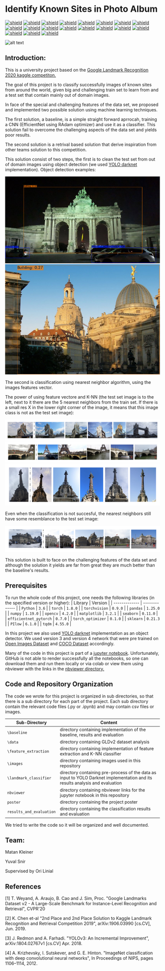 # Identify Known Sites in Photo Album
 
[![shield](https://img.shields.io/badge/machine-learning-purple)](https://memegenerator.net/instance/55888623/x-x-everywhere-machine-learning-machine-learning-everywhere)
[![shield](https://img.shields.io/badge/python-3.6-blue)](https://www.python.org/)
[![shield](https://img.shields.io/badge/torch-1.8.0-green)](https://pytorch.org/)
[![shield](https://img.shields.io/badge/torchvision-0.9.0-green)](http://pytorch.org/vision/stable/index.html)
[![shield](https://img.shields.io/badge/pandas-0.25.0-green)](https://pandas.pydata.org/)
[![shield](https://img.shields.io/badge/numpy-1.19.5-green)](https://numpy.org/)
[![shield](https://img.shields.io/badge/opencv-0.25.0-green)](https://opencv.org/)
[![shield](https://img.shields.io/badge/matplotlib-1.19.5-green)](https://matplotlib.org/)
[![shield](https://img.shields.io/badge/seaborn-0.11.0-green)](https://seaborn.pydata.org/)
[![shield](https://img.shields.io/badge/efficientnet_pytorch-0.7.0-green)](https://github.com/lukemelas/EfficientNet-PyTorch)
[![shield](https://img.shields.io/badge/torch_optimizer-0.1.0-green)](https://pypi.org/project/torch-optimizer/)
[![shield](https://img.shields.io/badge/sklearn-0.21.3-green)](https://scikit-learn.org/stable/)
[![shield](https://img.shields.io/badge/PIllow-6.1.0-green)](https://pillow.readthedocs.io/en/stable/)
[![shield](https://img.shields.io/badge/tqdm-4.55.0-green)](https://github.com/tqdm/tqdm)
[![shield](https://img.shields.io/badge/yolo-v3-yellow)](https://pjreddie.com/darknet/yolo/)
[![shield](https://img.shields.io/badge/yolo-v4-yellow)](https://github.com/AlexeyAB/darknet)
[![shield](https://img.shields.io/badge/GLD-v2-red)](https://storage.googleapis.com/gld-v2/web/index.html)
[![shield](https://img.shields.io/badge/OpenImagesDataset-v4-red)](https://storage.googleapis.com/openimages/web/factsfigures_v4.html)
[![shield](https://img.shields.io/badge/COCO-Dataset-red)](https://storage.googleapis.com/gld-v2/web/index.html)

![alt text](https://github.com/matankleiner/Identify-Known-Sites-in-Photo-Album/blob/master/images/project_scheme_gif.gif)

## Introduction:

This is a university project based on the [Google Landmark Recognition 2020 kaggle competiton.](https://www.kaggle.com/c/landmark-recognition-2020)

The goal of this project is to classify successfully images of known sites from around the world, given big and challenging train set to learn from and a test set that contain mainly out of domain images.  

In face of the special and challenging features of the data set, we proposed and implemented two possible solution using machine learning techniques.

The first solution, a baseline, is a simple straight forward aprrocah, training a CNN (EfficientNet using RAdam optimizer) and use it as a classifier. This solution fail to overcome the challenging aspects of the data set and yields poor results.

The second solution is a retrival based solution that derive inspiration from other teams solution to this competition.

This solution consist of two steps, the first is to clean the test set from out of domain images using object detection (we used [YOLO darknet](https://github.com/AlexeyAB/darknet) implementation). Object detection examples: 

![alt text](https://github.com/matankleiner/Identify-Known-Sites-in-Photo-Album/blob/master/landmark_classifier/example_images/predictions1.jpg)
![alt text](https://github.com/matankleiner/Identify-Known-Sites-in-Photo-Album/blob/master/results_and_evaluation/7f15d65c538fd83b_62916/predictions_v3.jpg)

The second is classification using nearest neighbor algorithm, using the images features vector.

The power of using feature vectore and K-NN (the test set image is to the left, next to it there are the 5 nearest neighbors from the train set. If there is a small res X in the lower right corner of the image, it means that this image class is not as the test set image): 

![alt text](https://github.com/matankleiner/Identify-Known-Sites-in-Photo-Album/blob/master/results_and_evaluation/fde4d840e5f7ae90_23777/23777_nn.png)
![alt text](https://github.com/matankleiner/Identify-Known-Sites-in-Photo-Album/blob/master/results_and_evaluation/7e77ce1f29338f90_18679/18679_nn.png)
![alt text](https://github.com/matankleiner/Identify-Known-Sites-in-Photo-Album/blob/master/results_and_evaluation/be4baf42da3b0d36_39334/39334_nn.png)

Even when the classification is not succesful, the nearest neighbors still have some resemblance to the test set image: 

![alt text](https://github.com/matankleiner/Identify-Known-Sites-in-Photo-Album/blob/master/results_and_evaluation/wrong_prediction/e153105026e18260_150977/150977_nn.png)

This solution is built to face on the challenging features of the data set and although the solution it yields are far from great they are much better than the baseline's results.  

## Prerequisites

To run the whole code of this project, one needs the following libraries (in the specified version or higher):
| Library | Version |
| ------------- | ------------- |
| `Python` | `3.6` |
| `torch` | `1.8.0` |
| `torchvision` | `0.9.0` |
| `pandas` | `1.25.0` |
| `numpy` | `1.19.0` |
| `opencv` | `4.2.0` |
| `matplotlib` | `3.2.1` |
| `seaborn` | `0.11.0` |
| `efficientnet_pytorch` | `0.7.0` |
| `torch_optimizer` | `0.1.0` |
| `sklearn` | `0.21.3` |
| `PIlow` | `6.1.0` |
| `tqdm` | `4.55.0` |

In this project we also used [YOLO darknet](https://github.com/AlexeyAB/darknet) implementation as an object detector. We used version 3 and version 4 network that were pre trained on [Open Images Dataset](https://storage.googleapis.com/openimages/web/factsfigures_v4.html) and [COCO Dataset](https://storage.googleapis.com/gld-v2/web/index.html) accordingly. 

Many of the code in this project is part of a [jupyter notebook](https://jupyter.org/). Unfortunately, GitHub is not able to render successfully all the notebooks, so one can download them and run them locally or via colab or view them using nbviewer with the links in the [nbviewer directory.](https://github.com/matankleiner/Identify-Known-Sites-in-Photo-Album/blob/master/nbviewer/README.md)

## Code and Repository Organization 
The code we wrote for this project is organized in sub directories, so that there is a sub directory for each part of the project.
Each sub directory contain the relevant code files (.py or .ipynb) and may contain csv files or images. 

| Sub-Directory | Content |
| ------------- | ------------- |
| `\baseline` | directory containing implementation of the baseline, results and evaluation  |
| `\data` | directory containing GLDv2 dataset analysis |
| `\feature_extraction` | directory containing implementation of feature extraction and K-NN classifier |
| `\images` | directory containing images used in this repository |
| `\landmark_classifier` | directory containing pre-process of the data as input to YOLO Darknet implementation and its results analysis and evaluation |
| `nbviewer` | directory containing nbviewer links for the jupyter notebook in this repository |
| `poster` | directory containing the project poster |
| `results_and_evaluation` | directory containing the classification results and evaluation |

We tried to write the code so it will be organized and well documented. 

## Team:

Matan Kleiner 

Yuval Snir 

Supervised by Ori Linial

## References

[1] T. Weyand, A. Araujo, B. Cao and J. Sim, Proc. "Google Landmarks Dataset v2 - A Large-Scale Benchmark for 	Instance-Level Recognition and Retrieval", CVPR'20

[2] K. Chen et-al “2nd Place and 2nd Place Solution to Kaggle Landmark 	Recognition and Retrieval Competition 2019", arXiv:1906.03990 	[cs.CV], Jun. 2019.

[3] J. Redmon and A. Farhadi. "YOLOv3: An Incremental Improvement", arXiv:1804.02767v1 [cs.CV] Apr. 2018.

[4] A. Krizhevsky, I. Sutskever, and G. E. Hinton. "ImageNet classification with deep convolutional neural networks", In Proceedings of NIPS, pages 1106–1114, 2012.



